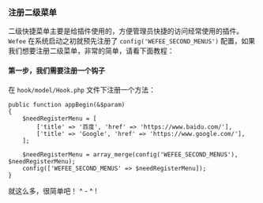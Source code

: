 ### 注册二级菜单

二级快捷菜单主要是给插件使用的，方便管理员快捷的访问经常使用的插件。`Wefee` 在系统启动之初就预先注册了 `config('WEFEE_SECOND_MENUS')` 配置，如果我们想要注册二级菜单，非常的简单，请看下面教程：

#### 第一步，我们需要注册一个钩子

在 `hook/model/Hook.php` 文件下注册一个方法：

```
public function appBegin(&$param)
{
    $needRegisterMenu = [
        ['title' => '百度', 'href' => 'https://www.baidu.com/'],
        ['title' => 'Google', 'href' => 'https://www.google.com/'],
    ];

    $needRegisterMenu = array_merge(config('WEFEE_SECOND_MENUS'), $needRegisterMenu);
    config(['WEFEE_SECOND_MENUS' => $needRegisterMenu]);
}
```


就这么多，很简单吧！ ^ - ^ !